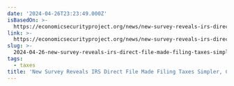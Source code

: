 ```yaml
---
date: '2024-04-26T23:23:49.000Z'
isBasedOn: >-
  https://economicsecurityproject.org/news/new-survey-reveals-irs-direct-file-made-filing-taxes-simpler-cheaper-and-faster/
link: >-
  https://economicsecurityproject.org/news/new-survey-reveals-irs-direct-file-made-filing-taxes-simpler-cheaper-and-faster/
slug: >-
  2024-04-26-new-survey-reveals-irs-direct-file-made-filing-taxes-simpler-cheaper-and
tags:
  - taxes
title: 'New Survey Reveals IRS Direct File Made Filing Taxes Simpler, Cheaper, and '
---
```



